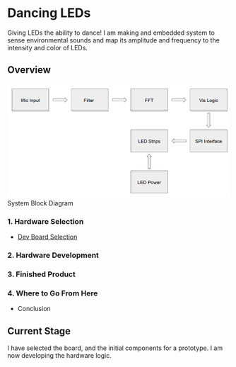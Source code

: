 # Dancing LEDs
Giving LEDs the ability to dance! I am making and embedded system to sense environmental sounds and map its amplitude and frequency to the intensity and color of LEDs.

## Overview

![System Block Diagram](Images/SystemBlockDiagram.png)
System Block Diagram 

### 1. Hardware Selection
- [Dev Board Selection](Progress/Hardware-Selection/Development-Boards.md)

### 2. Hardware Development

### 3. Finished Product

### 4. Where to Go From Here
- Conclusion

## Current Stage
I have selected the board, and the initial components for a prototype. I am now developing the hardware logic.
